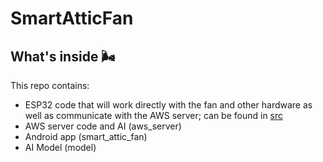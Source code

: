 # SmartAtticFan

## What's inside 🌬️
This repo contains:
  - ESP32 code that will work directly with the fan and other hardware as well as communicate with the AWS server; can be found in [src](https://github.com/markozdemir/SmartAtticFan/tree/main/src)
  - AWS server code and AI (aws_server)
  - Android app (smart_attic_fan)
  - AI Model (model)
